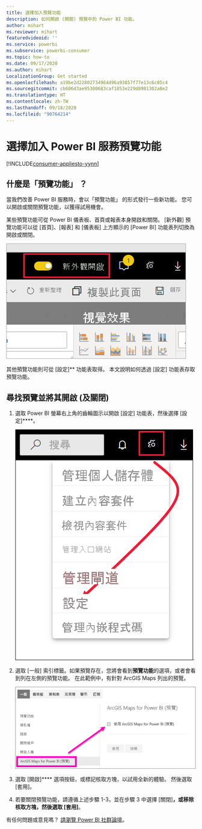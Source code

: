 ```yaml
---
title: 選擇加入預覽功能
description: 如何開啟 (開關) 預覽中的 Power BI 功能。
author: mihart
ms.reviewer: mihart
featuredvideoid: ''
ms.service: powerbi
ms.subservice: powerbi-consumer
ms.topic: how-to
ms.date: 09/17/2020
ms.author: mihart
LocalizationGroup: Get started
ms.openlocfilehash: a19be2d22802734964d96a93857f77e13c6c05c4
ms.sourcegitcommit: cb606d3ae95300683caf1853e229d8981302a8e2
ms.translationtype: HT
ms.contentlocale: zh-TW
ms.lasthandoff: 09/18/2020
ms.locfileid: "90764214"
---
```

# <a name="opt-in-for-power-bi-service-preview-features"></a>選擇加入 Power BI 服務預覽功能

[!INCLUDE[consumer-appliesto-yynn](../includes/consumer-appliesto-yynn.md)]

## <a name="what-are-preview-features"></a>什麼是「預覽功能」  ？
當我們改善 Power BI 服務時，會以「預覽功能」  的形式發行一些新功能。 您可以開啟或關閉預覽功能，以獲得試用機會。

某些預覽功能可從 Power BI 儀表板、首頁或報表本身開啟和關閉。 [新外觀] 預覽功能可以從 [首頁]、[報表] 和 [儀表板] 上方顯示的 [Power BI] 功能表列切換為開啟或關閉。 

   ![新外觀切換](./media/end-user-preview-features/power-bi-toggle.png)

其他預覽功能則可從 [設定]** 功能表取得。 本文說明如何透過 [設定] 功能表存取預覽功能。

## <a name="find-previews-and-turn-them-on-and-off"></a>尋找預覽並將其開啟 (及關閉)
1. 選取 Power BI 螢幕右上角的齒輪圖示以開啟 [設定] 功能表，然後選擇 [設定]****。
   
   ![[設定] 功能表](./media/end-user-preview-features/power-bi-preview-setting.png).
2. 選取 [一般] 索引標籤。如果預覽存在，您將會看到**預覽功能**的選項，或者會看到列在左側的預覽功能。  在此範例中，有針對 ArcGIS Maps 列出的預覽。 
   
   ![一般索引標籤](./media/end-user-preview-features/power-bi-preview-arcgis.png)
3. 選取 [開啟]**** 選項按鈕，或標記核取方塊，以試用全新的體驗。 然後選取 [套用]。
4. 若要關閉預覽功能，請遵循上述步驟 1-3，並在步驟 3 中選擇 [關閉]****，或移除核取方塊，然後選取 [套用]****。


有任何問題或意見嗎？ [請瀏覽 Power BI 社群論壇](https://community.powerbi.com/t5/Navigation-Preview-Forum/bd-p/NavigationPreview)。

